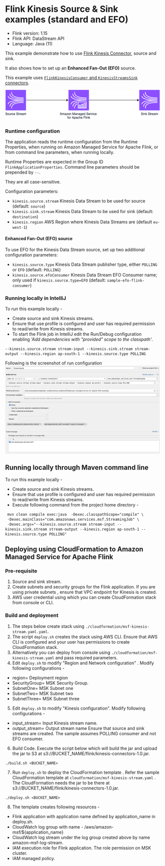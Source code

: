 # Flink Kinesis Source & Sink examples (standard and EFO)

* Flink version: 1.15
* Flink API: DataStream API
* Language: Java (11)


This example demonstrate how to use [Flink Kinesis Connector](https://nightlies.apache.org/flink/flink-docs-release-1.15/docs/connectors/datastream/kinesis/), source and sink.

It also shows how to set up an **Enhanced Fan-Out (EFO)** source.

This example uses [`FlinkKinesisConsumer` and `KinesisStreamsSink` connectors](https://nightlies.apache.org/flink/flink-docs-release-1.15/docs/connectors/datastream/kinesis/).

![Flink Example](images/flink-kinesis-example.png)
### Runtime configuration

The application reads the runtime configuration from the Runtime Properties, when running on Amazon Managed Service for Apache Flink,
or from command line parameters, when running locally.

Runtime Properties are expected in the Group ID `FlinkApplicationProperties`.
Command line parameters should be prepended by `--`.

They are all case-sensitive.

Configuration parameters:

* `kinesis.source.stream` Kinesis Data Stream to be used for source (default: `source`)
* `kinesis.sink.stream` Kinesis Data Stream to be used for sink (default: `destination`)
* `kinesis.region` AWS Region where Kinesis Data Streams are (default `eu-west-1`)

#### Enhanced Fan-Out (EFO) source

To use EFO for the Kinesis Data Stream source, set up two additional configuration parameters:

* `kinesis.source.type` Kinesis Data Stream publisher type, either `POLLING` or `EFO` (default: `POLLING`)
* `kinesis.source.efoConsumer` Kinesis Data Stream EFO Consumer name; only used if `kinesis.source.type=EFO` (default: `sample-efo-flink-consumer`)

### Running locally in IntelliJ
To run this example locally -
* Create source and sink Kinesis streams. 
* Ensure that use profile is configured and user has required permission to read/write from Kinesis streams. 
* To start the Flink job in IntelliJ edit the Run/Debug configuration enabling *'Add dependencies with "provided" scope to the classpath'*.

```
--kinesis.source.stream stream-input --kinesis.sink.stream stream-output --kinesis.region ap-south-1 --kinesis.source.type POLLING
```

Following is the screenshot of run configuration
![Run Configuration](images/runConfiguration.png)

## Running locally through Maven command line
To run this example locally -
* Create source and sink Kinesis streams.
* Ensure that use profile is configured and user has required permission to read/write from Kinesis streams.
* Execute following command from the project home directory -

```
 mvn clean compile exec:java  -Dexec.classpathScope="compile" \
 -Dexec.mainClass="com.amazonaws.services.msf.StreamingJob" \
 -Dexec.args="--kinesis.source.stream stream-input --kinesis.sink.stream stream-output --kinesis.region ap-south-1 --kinesis.source.type POLLING" 

```

## Deploying using CloudFormation to Amazon Managed Service for Apache Flink
### Pre-requisite
1. Source and sink stream.
2. Create subnets and security groups for the Flink application. If you are using private subnets , ensure that VPC endpoint for Kinesis is created.
3. AWS user credential using which you can create CloudFormation stack from console or CLI.

### Build and deployment
1. The steps below create stack using `./cloudformation/msf-kinesis-stream.yaml.yaml`.
2. The script `deploy.sh` creates the stack using AWS CLI. Ensure that AWS CLI is configured and your user has permissions to create CloudFormation stack.
3. Alternatively you can deploy from console using `./cloudformation/msf-kinesis-stream.yaml` and pass required parameters.
4. Edit `deploy.sh` to modify  "Region and Network configuration" . Modify following configurations -
* region= Deployment region
* SecurityGroup= MSK Security Group.
* SubnetOne= MSK Subnet one
* SubnetTwo= MSK Subnet two
* SubnetThree= MSK Subnet three

5. Edit `deploy.sh` to modify "Kinesis configuration". Modify following configurations -
* input_stream= Input Kinesis stream name.
* output_stream= Output stream name
Ensure that source and sink streams are created. The sample assumes POLLING consumer and not EFO consumer. 

6. Build Code. Execute the script below which will build the jar and upload the jar to S3 at s3://BUCKET_NAME/flink/kinesis-connectors-1.0.jar.
```shell
./build.sh <BUCKET_NAME>
```
7. Run `deploy.sh` to deploy the CloudFormation template . Refer the sample CloudFormation template at `cloudformation/msf-kinesis-stream.yaml` .
   The CloudFormation needs the jar to be there at s3://BUCKET_NAME/flink/kinesis-connectors-1.0.jar.

```
./deploy.sh <BUCKET_NAME> 
```
8. The template creates following resources -
* Flink application with application name defined by application_name in deploy.sh.
* CloudWatch log group with name - /aws/amazon-msf/${application_name}
* CloudWatch log stream under the log group created above by name amazon-msf-log-stream.
* IAM execution role for Flink application. The role permission on MSK cluster.
* IAM managed policy.
